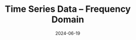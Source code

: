 ---
title: "Time Series Data – Frequency Domain"
index: 3
date: 2024-06-19
materials:
- topic: "Motivation"
  files:
  - type: "colab"
    url: https://colab.research.google.com/github/C4M-UofT/C4M-UofT.github.io/blob/master/lectures/fall/3_timeseries_frequencydomain/3a - Motivation.ipynb
- topic: "Trigonometry"
  files:
  - type: "colab"
    url: https://colab.research.google.com/github/C4M-UofT/C4M-UofT.github.io/blob/master/lectures/fall/3_timeseries_frequencydomain/3b - Trigonometry.ipynb
- topic: "Fast Fourier Transform"
  files:
  - type: "colab"
    url: https://colab.research.google.com/github/C4M-UofT/C4M-UofT.github.io/blob/master/lectures/fall/3_timeseries_frequencydomain/3c - Fast Fourier Transform.ipynb
- topic: "Spectrograms"
  files:
  - type: "colab"
    url: https://colab.research.google.com/github/C4M-UofT/C4M-UofT.github.io/blob/master/lectures/fall/3_timeseries_frequencydomain/3d - Spectrograms.ipynb
- topic: "Frequency-Domain Features"
  files:
  - type: "colab"
    url: https://colab.research.google.com/github/C4M-UofT/C4M-UofT.github.io/blob/master/lectures/fall/3_timeseries_frequencydomain/3e - Frequency-Domain Features.ipynb
- topic: "Signal Noise"
  files:
  - type: "colab"
    url: https://colab.research.google.com/github/C4M-UofT/C4M-UofT.github.io/blob/master/lectures/fall/3_timeseries_frequencydomain/3f - Signal Noise.ipynb
- topic: "Digital Filters"
  files:
  - type: "colab"
    url: https://colab.research.google.com/github/C4M-UofT/C4M-UofT.github.io/blob/master/lectures/fall/3_timeseries_frequencydomain/3g - Digital Filters.ipynb
assignment:
  text: "HW 3"
  due_date: 2024-06-26 7:00 PM
  submission_link: https://q.utoronto.ca/courses/342394/assignments/1175770
  files:
  - type: "colab"
    url: https://colab.research.google.com/github/C4M-UofT/C4M-UofT.github.io/blob/master/homeworks/HW3.ipynb
---